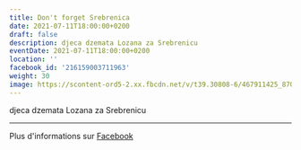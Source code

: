 ```yaml
---
title: Don't forget Srebrenica
date: 2021-07-11T18:00:00+0200
draft: false
description: djeca dzemata Lozana za Srebrenicu
eventDate: 2021-07-11T18:00:00+0200
location: ''
facebook_id: '216159003711963'
weight: 30
image: https://scontent-ord5-2.xx.fbcdn.net/v/t39.30808-6/467911425_8702124949883247_8451066247417132989_n.jpg?_nc_cat=103&ccb=1-7&_nc_sid=9e60e4&_nc_ohc=MsgcwlnDEtkQ7kNvwFgPkyQ&_nc_oc=Adlzc3hesXeqtIVP_IepXp2Bc7oc8glcnXEK87xbx6_vwUpXy5x5_WOU48ciM1sS4k0&_nc_zt=23&_nc_ht=scontent-ord5-2.xx&edm=ABTKTjYEAAAA&_nc_gid=2rGFdPuWdBRF-8DtpTnZOw&oh=00_AfXcBMZbgZcAkCSCqhBTndHCABoc-fv4F9owFzmsFiuzUw&oe=689B5659
---
```


djeca dzemata Lozana za Srebrenicu

---

Plus d'informations sur [Facebook](https://facebook.com/events/216159003711963)